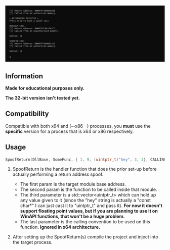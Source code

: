 <p align="center">
<img src="https://github.com/paskalian/RetSpoofer/blob/master/Images/RetSpoofer.svg" alt="Menu"/>
</p>

## Information
**Made for educational purposes only.**<br>

**The 32-bit version isn't tested yet.**

## Compatibility
Compatible with both x64 and (--x86--) processes, you **must** use the **specific** version for a process that is x64 or x86 respectively.

## Usage
```cpp
SpoofReturn(DllBase, SomeFunc, { 1, 9, (uintptr_t)"hey", 3, 3}, CALLINGCONVENTION::CC_CDECL);
```
1. SpoofReturn is the handler function that does the prior set-up before actually performing a return address spoof.
   - The first param is the target module base address.
   - The second param is the function to be called inside that module.
   - The third parameter is a std::vector\<uintptr_t\> which can hold up any value given to it (since the "hey" string is actually a "const char*" I can just cast it to "uintptr_t" and pass it). **For now it doesn't support floating point values, but if you are planning to use it on WinAPI functions, that won't be a huge problem.**
   - The last parameter is the calling convention to be used on this function. **Ignored in x64 architecture.**

2. After setting up the SpoofReturn(s) compile the project and inject into the target process.
